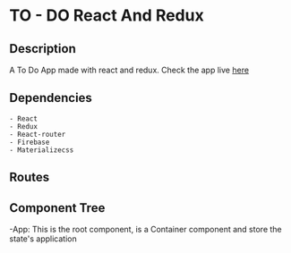 # TO - DO React And Redux

## Description
A To Do App made with react and redux.
Check the app live [here](https://ezequielmiranda87.github.io/react-redux-todo)

## Dependencies
    - React
    - Redux
    - React-router
    - Firebase
    - Materializecss

## Routes


## Component Tree

-App: This is the root component, is a Container component and store the state's application
    